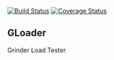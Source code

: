 [![Build Status](https://travis-ci.org/bendodd/gloader.png?branch=master)](https://travis-ci.org/bendodd/gloader)
[![Coverage Status](https://coveralls.io/repos/bendodd/gloader/badge.png?branch=master)](https://coveralls.io/r/bendodd/gloader?branch=master)

## GLoader

Grinder Load Tester
